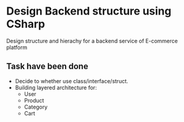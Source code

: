 # Design Backend structure using CSharp

Design structure and hierachy for a backend service of E-commerce platform

## Task have been done

- Decide to whether use class/interface/struct.
- Building layered architecture for:
  - User 
  - Product
  - Category
  - Cart

